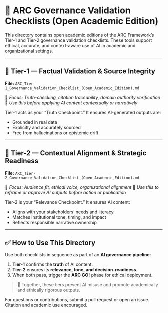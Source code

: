 # 📂 ARC Governance Validation Checklists (Open Academic Edition)

This directory contains open academic editions of the ARC Framework’s Tier-1 and Tier-2 governance validation checklists. These tools support ethical, accurate, and context-aware use of AI in academic and organizational settings.

---

## 📘 Tier-1 — Factual Validation & Source Integrity

**File:** `ARC_Tier-1_Governance_Validation_Checklist_(Open_Academic_Edition).md`

🔹 *Focus: Truth-checking, citation traceability, domain authority verification*
🔹 *Use this before applying AI content contextually or narratively*

Tier-1 acts as your “Truth Checkpoint.” It ensures AI-generated outputs are:

* Grounded in real data
* Explicitly and accurately sourced
* Free from hallucinations or epistemic drift

---

## 📙 Tier-2 — Contextual Alignment & Strategic Readiness

**File:** `ARC_Tier-2_Governance_Validation_Checklist_(Open_Academic_Edition).md`

🔸 *Focus: Audience fit, ethical voice, organizational alignment*
🔸 *Use this to reframe or approve AI outputs before action or publication*

Tier-2 is your “Relevance Checkpoint.” It ensures AI content:

* Aligns with your stakeholders’ needs and literacy
* Matches institutional tone, timing, and impact
* Reflects responsible narrative ownership

---

## ✅ How to Use This Directory

Use both checklists in sequence as part of an **AI governance pipeline**:

1. **Tier-1** confirms the **truth** of AI content.
2. **Tier-2** ensures its **relevance, tone, and decision-readiness**.
3. When both pass, trigger the **ARC GO!** phase for ethical deployment.

> 📌 Together, these tiers prevent AI misuse and promote academically and ethically rigorous outputs.

For questions or contributions, submit a pull request or open an issue. Citation and academic use encouraged.
